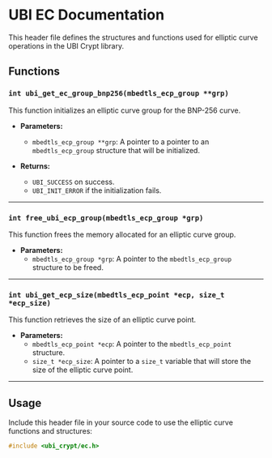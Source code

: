 # UBI EC Documentation

This header file defines the structures and functions used for elliptic curve operations in the UBI Crypt library.



## Functions

### `int ubi_get_ec_group_bnp256(mbedtls_ecp_group **grp)`

This function initializes an elliptic curve group for the BNP-256 curve.

- **Parameters:**
  - `mbedtls_ecp_group **grp`: A pointer to a pointer to an `mbedtls_ecp_group` structure that will be initialized.

- **Returns:**
  - `UBI_SUCCESS` on success.
  - `UBI_INIT_ERROR` if the initialization fails.

---

### `int free_ubi_ecp_group(mbedtls_ecp_group *grp)`

This function frees the memory allocated for an elliptic curve group.

- **Parameters:**
  - `mbedtls_ecp_group *grp`: A pointer to the `mbedtls_ecp_group` structure to be freed.

---

### `int ubi_get_ecp_size(mbedtls_ecp_point *ecp, size_t *ecp_size)`

This function retrieves the size of an elliptic curve point.

- **Parameters:**
  - `mbedtls_ecp_point *ecp`: A pointer to the `mbedtls_ecp_point` structure.
  - `size_t *ecp_size`: A pointer to a `size_t` variable that will store the size of the elliptic curve point.

---

## Usage

Include this header file in your source code to use the elliptic curve functions and structures:

```c
#include <ubi_crypt/ec.h>
